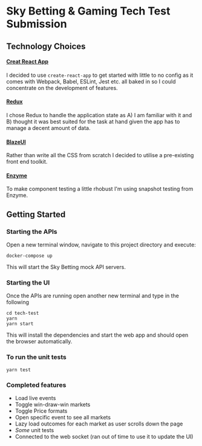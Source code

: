 # Sky Betting & Gaming Tech Test Submission

## Technology Choices

#### [Creat React App](https://github.com/facebook/create-react-app)

I decided to use `create-react-app` to get started with little to no config as it comes with Webpack, Babel, ESLint, Jest etc. all baked in so I could concentrate on the development of features.

#### [Redux](https://redux.js.org/)

I chose Redux to handle the application state as A) I am familiar with it and B) thought it was best suited for the task at hand given the app has to manage a decent amount of data.

#### [BlazeUI](https://github.com/BlazeUI/blaze)

Rather than write all the CSS from scratch I decided to utilise a pre-existing front end toolkit.

#### [Enzyme](http://airbnb.io/enzyme/)

To make component testing a little rhobust I'm using snapshot testing from Enzyme.

## Getting Started

### Starting the APIs

Open a new terminal window, navigate to this project directory and execute:

```
docker-compose up
```

This will start the Sky Betting mock API servers.

### Starting the UI

Once the APIs are running open another new terminal and type in the following

```
cd tech-test
yarn
yarn start
```

This will install the dependencies and start the web app and should open the browser automatically.

### To run the unit tests

```
yarn test
```

### Completed features
- Load live events
- Toggle win-draw-win markets
- Toggle Price formats
- Open specific event to see all markets
- Lazy load outcomes for each market as user scrolls down the page
- _Some_ unit tests
- Connected to the web socket (ran out of time to use it to update the UI)
